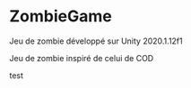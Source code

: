# ZombieGame
Jeu de zombie développé sur Unity 2020.1.12f1

Jeu de zombie inspiré de celui de COD

test